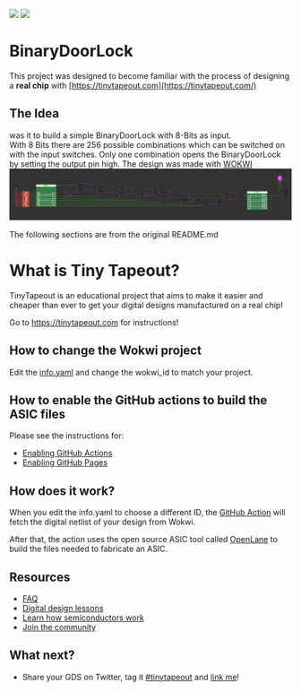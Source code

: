 ![](../../workflows/gds/badge.svg) ![](../../workflows/docs/badge.svg)

# BinaryDoorLock
This project was designed to become familiar with the process of designing a **real chip** with [https://tinytapeout.com](https://tinytapeout.com/)

## The Idea
was it to build a simple BinaryDoorLock with 8-Bits as input.  
With 8 Bits there are 256 possible combinations which can be switched on with the input switches. 
Only one combination opens the BinaryDoorLock by setting the output pin high. The design was made with [WOKWI](https://wokwi.com/projects/359387860730498049)
![](./media_assets/screenshot.png)

The following sections are from the original README.md

# What is Tiny Tapeout?

TinyTapeout is an educational project that aims to make it easier and cheaper than ever to get your digital designs manufactured on a real chip!

Go to https://tinytapeout.com for instructions!

## How to change the Wokwi project

Edit the [info.yaml](info.yaml) and change the wokwi_id to match your project.

## How to enable the GitHub actions to build the ASIC files

Please see the instructions for:

* [Enabling GitHub Actions](https://tinytapeout.com/faq/#when-i-commit-my-change-the-gds-action-isnt-running)
* [Enabling GitHub Pages](https://tinytapeout.com/faq/#my-github-action-is-failing-on-the-pages-part)

## How does it work?

When you edit the info.yaml to choose a different ID, the [GitHub Action](.github/workflows/gds.yaml) will fetch the digital netlist of your design from Wokwi.

After that, the action uses the open source ASIC tool called [OpenLane](https://www.zerotoasiccourse.com/terminology/openlane/) to build the files needed to fabricate an ASIC.

## Resources

* [FAQ](https://tinytapeout.com/faq/)
* [Digital design lessons](https://tinytapeout.com/digital_design/)
* [Learn how semiconductors work](https://tinytapeout.com/siliwiz/)
* [Join the community](https://discord.gg/rPK2nSjxy8)

## What next?

* Share your GDS on Twitter, tag it [#tinytapeout](https://twitter.com/hashtag/tinytapeout?src=hashtag_click) and [link me](https://twitter.com/matthewvenn)!
